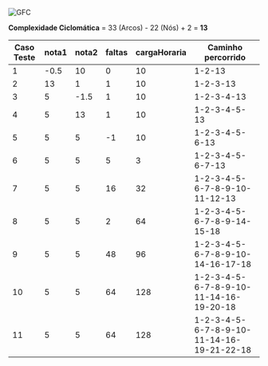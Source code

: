 ![GFC](https://i.ibb.co/Fq216Np/gfc-aval.png)

**Complexidade Ciclomática** = 33 (Arcos) - 22 (Nós) + 2 = **13** 

| Caso Teste | nota1 | nota2 | faltas | cargaHoraria | Caminho percorrido |
|------------|-------|-------|--------|--------------|--------------------|
|1|-0.5|10|0|10|1-2-13|
|2|13|1|1|10|1-2-3-13|
|3|5|-1.5|1|10|1-2-3-4-13|
|4|5|13|1|10|1-2-3-4-5-13|
|5|5|5|-1|10|1-2-3-4-5-6-13|
|6|5|5|5|3|1-2-3-4-5-6-7-13|
|7|5|5|16|32|1-2-3-4-5-6-7-8-9-10-11-12-13|
|8|5|5|2|64|1-2-3-4-5-6-7-8-9-14-15-18|
|9|5|5|48|96|1-2-3-4-5-6-7-8-9-10-14-16-17-18|
|10|5|5|64|128|1-2-3-4-5-6-7-8-9-10-11-14-16-19-20-18|
|11|5|5|64|128|1-2-3-4-5-6-7-8-9-10-11-14-16-19-21-22-18|
